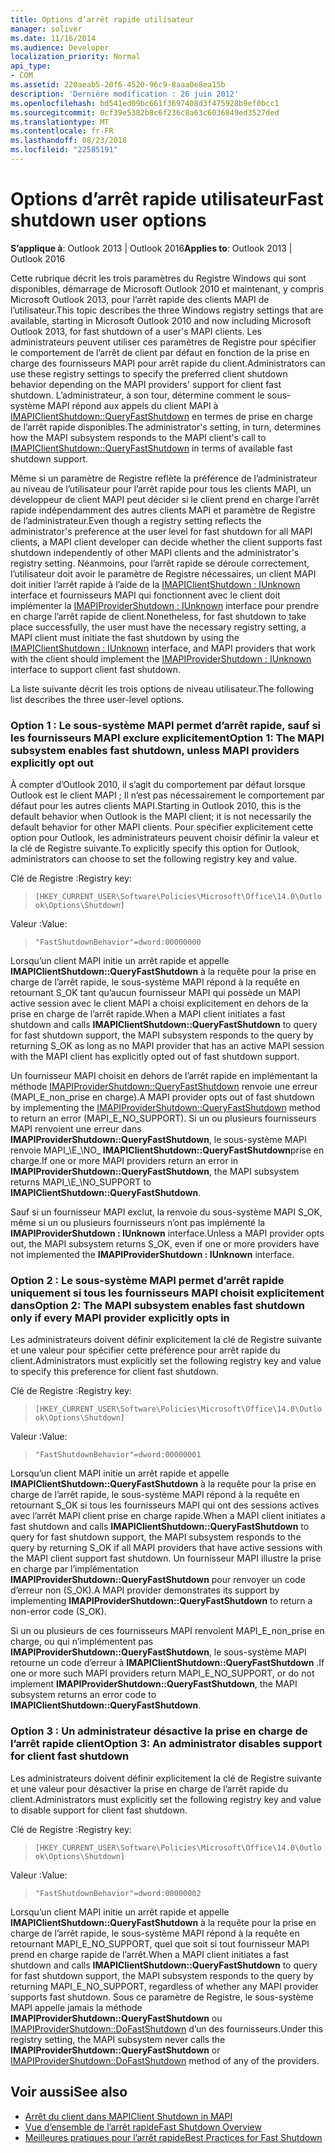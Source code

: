 ```yaml
---
title: Options d’arrêt rapide utilisateur
manager: soliver
ms.date: 11/16/2014
ms.audience: Developer
localization_priority: Normal
api_type:
- COM
ms.assetid: 220aeab5-20f6-4520-96c9-8aaa0e8ea15b
description: 'Dernière modification : 26 juin 2012'
ms.openlocfilehash: bd541ed09bc661f3697408d3f475928b9ef0bcc1
ms.sourcegitcommit: 0cf39e5382b8c6f236c8a63c6036849ed3527ded
ms.translationtype: MT
ms.contentlocale: fr-FR
ms.lasthandoff: 08/23/2018
ms.locfileid: "22585191"
---
```

# <a name="fast-shutdown-user-options"></a><span data-ttu-id="d6745-103">Options d’arrêt rapide utilisateur</span><span class="sxs-lookup"><span data-stu-id="d6745-103">Fast shutdown user options</span></span>

<span data-ttu-id="d6745-104">**S’applique à**: Outlook 2013 | Outlook 2016</span><span class="sxs-lookup"><span data-stu-id="d6745-104">**Applies to**: Outlook 2013 | Outlook 2016</span></span> 
  
<span data-ttu-id="d6745-105">Cette rubrique décrit les trois paramètres du Registre Windows qui sont disponibles, démarrage de Microsoft Outlook 2010 et maintenant, y compris Microsoft Outlook 2013, pour l’arrêt rapide des clients MAPI de l’utilisateur.</span><span class="sxs-lookup"><span data-stu-id="d6745-105">This topic describes the three Windows registry settings that are available, starting in Microsoft Outlook 2010 and now including Microsoft Outlook 2013, for fast shutdown of a user's MAPI clients.</span></span> <span data-ttu-id="d6745-106">Les administrateurs peuvent utiliser ces paramètres de Registre pour spécifier le comportement de l’arrêt de client par défaut en fonction de la prise en charge des fournisseurs MAPI pour arrêt rapide du client.</span><span class="sxs-lookup"><span data-stu-id="d6745-106">Administrators can use these registry settings to specify the preferred client shutdown behavior depending on the MAPI providers' support for client fast shutdown.</span></span> <span data-ttu-id="d6745-107">L’administrateur, à son tour, détermine comment le sous-système MAPI répond aux appels du client MAPI à [IMAPIClientShutdown::QueryFastShutdown](imapiclientshutdown-queryfastshutdown.md) en termes de prise en charge de l’arrêt rapide disponibles.</span><span class="sxs-lookup"><span data-stu-id="d6745-107">The administrator's setting, in turn, determines how the MAPI subsystem responds to the MAPI client's call to [IMAPIClientShutdown::QueryFastShutdown](imapiclientshutdown-queryfastshutdown.md) in terms of available fast shutdown support.</span></span> 
  
<span data-ttu-id="d6745-108">Même si un paramètre de Registre reflète la préférence de l’administrateur au niveau de l’utilisateur pour l’arrêt rapide pour tous les clients MAPI, un développeur de client MAPI peut décider si le client prend en charge l’arrêt rapide indépendamment des autres clients MAPI et paramètre de Registre de l’administrateur.</span><span class="sxs-lookup"><span data-stu-id="d6745-108">Even though a registry setting reflects the administrator's preference at the user level for fast shutdown for all MAPI clients, a MAPI client developer can decide whether the client supports fast shutdown independently of other MAPI clients and the administrator's registry setting.</span></span> <span data-ttu-id="d6745-109">Néanmoins, pour l’arrêt rapide se déroule correctement, l’utilisateur doit avoir le paramètre de Registre nécessaires, un client MAPI doit initier l’arrêt rapide à l’aide de la [IMAPIClientShutdown : IUnknown](imapiclientshutdowniunknown.md) interface et fournisseurs MAPI qui fonctionnent avec le client doit implémenter la [IMAPIProviderShutdown : IUnknown](imapiprovidershutdowniunknown.md) interface pour prendre en charge l’arrêt rapide de client.</span><span class="sxs-lookup"><span data-stu-id="d6745-109">Nonetheless, for fast shutdown to take place successfully, the user must have the necessary registry setting, a MAPI client must initiate the fast shutdown by using the [IMAPIClientShutdown : IUnknown](imapiclientshutdowniunknown.md) interface, and MAPI providers that work with the client should implement the [IMAPIProviderShutdown : IUnknown](imapiprovidershutdowniunknown.md) interface to support client fast shutdown.</span></span> 
  
<span data-ttu-id="d6745-110">La liste suivante décrit les trois options de niveau utilisateur.</span><span class="sxs-lookup"><span data-stu-id="d6745-110">The following list describes the three user-level options.</span></span>
  
### <a name="option-1-the-mapi-subsystem-enables-fast-shutdown-unless-mapi-providers-explicitly-opt-out"></a><span data-ttu-id="d6745-111">Option 1 : Le sous-système MAPI permet d’arrêt rapide, sauf si les fournisseurs MAPI exclure explicitement</span><span class="sxs-lookup"><span data-stu-id="d6745-111">Option 1: The MAPI subsystem enables fast shutdown, unless MAPI providers explicitly opt out</span></span> 
    
<span data-ttu-id="d6745-112">À compter d’Outlook 2010, il s’agit du comportement par défaut lorsque Outlook est le client MAPI ; Il n’est pas nécessairement le comportement par défaut pour les autres clients MAPI.</span><span class="sxs-lookup"><span data-stu-id="d6745-112">Starting in Outlook 2010, this is the default behavior when Outlook is the MAPI client; it is not necessarily the default behavior for other MAPI clients.</span></span> <span data-ttu-id="d6745-113">Pour spécifier explicitement cette option pour Outlook, les administrateurs peuvent choisir définir la valeur et la clé de Registre suivante.</span><span class="sxs-lookup"><span data-stu-id="d6745-113">To explicitly specify this option for Outlook, administrators can choose to set the following registry key and value.</span></span>
    
<span data-ttu-id="d6745-114">Clé de Registre :</span><span class="sxs-lookup"><span data-stu-id="d6745-114">Registry key:</span></span>
  
>  `[HKEY_CURRENT_USER\Software\Policies\Microsoft\Office\14.0\Outlook\Options\Shutdown]`
    
<span data-ttu-id="d6745-115">Valeur :</span><span class="sxs-lookup"><span data-stu-id="d6745-115">Value:</span></span>
  
>  `"FastShutdownBehavior"=dword:00000000`
    
<span data-ttu-id="d6745-116">Lorsqu’un client MAPI initie un arrêt rapide et appelle **IMAPIClientShutdown::QueryFastShutdown** à la requête pour la prise en charge de l’arrêt rapide, le sous-système MAPI répond à la requête en retournant S\_OK tant qu’aucun fournisseur MAPI qui possède un MAPI active session avec le client MAPI a choisi explicitement en dehors de la prise en charge de l’arrêt rapide.</span><span class="sxs-lookup"><span data-stu-id="d6745-116">When a MAPI client initiates a fast shutdown and calls **IMAPIClientShutdown::QueryFastShutdown** to query for fast shutdown support, the MAPI subsystem responds to the query by returning S\_OK as long as no MAPI provider that has an active MAPI session with the MAPI client has explicitly opted out of fast shutdown support.</span></span> 

<span data-ttu-id="d6745-117">Un fournisseur MAPI choisit en dehors de l’arrêt rapide en implémentant la méthode [IMAPIProviderShutdown::QueryFastShutdown](imapiprovidershutdown-queryfastshutdown.md) renvoie une erreur (MAPI\_E\_non\_prise en charge).</span><span class="sxs-lookup"><span data-stu-id="d6745-117">A MAPI provider opts out of fast shutdown by implementing the [IMAPIProviderShutdown::QueryFastShutdown](imapiprovidershutdown-queryfastshutdown.md) method to return an error (MAPI\_E\_NO\_SUPPORT).</span></span> <span data-ttu-id="d6745-118">Si un ou plusieurs fournisseurs MAPI renvoient une erreur dans **IMAPIProviderShutdown::QueryFastShutdown**, le sous-système MAPI renvoie MAPI_\E_\NO\_ **IMAPIClientShutdown::QueryFastShutdown**prise en charge.</span><span class="sxs-lookup"><span data-stu-id="d6745-118">If one or more MAPI providers return an error in **IMAPIProviderShutdown::QueryFastShutdown**, the MAPI subsystem returns MAPI_\E_\NO\_SUPPORT to **IMAPIClientShutdown::QueryFastShutdown**.</span></span> 

<span data-ttu-id="d6745-119">Sauf si un fournisseur MAPI exclut, la renvoie du sous-système MAPI S\_OK, même si un ou plusieurs fournisseurs n’ont pas implémenté la **IMAPIProviderShutdown : IUnknown** interface.</span><span class="sxs-lookup"><span data-stu-id="d6745-119">Unless a MAPI provider opts out, the MAPI subsystem returns S\_OK, even if one or more providers have not implemented the **IMAPIProviderShutdown : IUnknown** interface.</span></span> 
    
### <a name="option-2-the-mapi-subsystem-enables-fast-shutdown-only-if-every-mapi-provider-explicitly-opts-in"></a><span data-ttu-id="d6745-120">Option 2 : Le sous-système MAPI permet d’arrêt rapide uniquement si tous les fournisseurs MAPI choisit explicitement dans</span><span class="sxs-lookup"><span data-stu-id="d6745-120">Option 2: The MAPI subsystem enables fast shutdown only if every MAPI provider explicitly opts in</span></span> 
    
<span data-ttu-id="d6745-121">Les administrateurs doivent définir explicitement la clé de Registre suivante et une valeur pour spécifier cette préférence pour arrêt rapide du client.</span><span class="sxs-lookup"><span data-stu-id="d6745-121">Administrators must explicitly set the following registry key and value to specify this preference for client fast shutdown.</span></span>
    
<span data-ttu-id="d6745-122">Clé de Registre :</span><span class="sxs-lookup"><span data-stu-id="d6745-122">Registry key:</span></span>
  
>  `[HKEY_CURRENT_USER\Software\Policies\Microsoft\Office\14.0\Outlook\Options\Shutdown]`
    
<span data-ttu-id="d6745-123">Valeur :</span><span class="sxs-lookup"><span data-stu-id="d6745-123">Value:</span></span>
  
>  `"FastShutdownBehavior"=dword:00000001`
    
<span data-ttu-id="d6745-124">Lorsqu’un client MAPI initie un arrêt rapide et appelle **IMAPIClientShutdown::QueryFastShutdown** à la requête pour la prise en charge de l’arrêt rapide, le sous-système MAPI répond à la requête en retournant S\_OK si tous les fournisseurs MAPI qui ont des sessions actives avec l’arrêt MAPI client prise en charge rapide.</span><span class="sxs-lookup"><span data-stu-id="d6745-124">When a MAPI client initiates a fast shutdown and calls **IMAPIClientShutdown::QueryFastShutdown** to query for fast shutdown support, the MAPI subsystem responds to the query by returning S\_OK if all MAPI providers that have active sessions with the MAPI client support fast shutdown.</span></span> <span data-ttu-id="d6745-125">Un fournisseur MAPI illustre la prise en charge par l’implémentation **IMAPIProviderShutdown::QueryFastShutdown** pour renvoyer un code d’erreur non (S\_OK).</span><span class="sxs-lookup"><span data-stu-id="d6745-125">A MAPI provider demonstrates its support by implementing **IMAPIProviderShutdown::QueryFastShutdown** to return a non-error code (S\_OK).</span></span> 

<span data-ttu-id="d6745-126">Si un ou plusieurs de ces fournisseurs MAPI renvoient MAPI\_E\_non\_prise en charge, ou qui n’implémentent pas **IMAPIProviderShutdown::QueryFastShutdown**, le sous-système MAPI retourne un code d’erreur à **IMAPIClientShutdown::QueryFastShutdown** .</span><span class="sxs-lookup"><span data-stu-id="d6745-126">If one or more such MAPI providers return MAPI\_E\_NO\_SUPPORT, or do not implement **IMAPIProviderShutdown::QueryFastShutdown**, the MAPI subsystem returns an error code to **IMAPIClientShutdown::QueryFastShutdown**.</span></span>
    
### <a name="option-3-an-administrator-disables-support-for-client-fast-shutdown"></a><span data-ttu-id="d6745-127">Option 3 : Un administrateur désactive la prise en charge de l’arrêt rapide client</span><span class="sxs-lookup"><span data-stu-id="d6745-127">Option 3: An administrator disables support for client fast shutdown</span></span>
    
<span data-ttu-id="d6745-128">Les administrateurs doivent définir explicitement la clé de Registre suivante et une valeur pour désactiver la prise en charge de l’arrêt rapide du client.</span><span class="sxs-lookup"><span data-stu-id="d6745-128">Administrators must explicitly set the following registry key and value to disable support for client fast shutdown.</span></span>
    
<span data-ttu-id="d6745-129">Clé de Registre :</span><span class="sxs-lookup"><span data-stu-id="d6745-129">Registry key:</span></span>
  
>  `[HKEY_CURRENT_USER\Software\Policies\Microsoft\Office\14.0\Outlook\Options\Shutdown]`
    
<span data-ttu-id="d6745-130">Valeur :</span><span class="sxs-lookup"><span data-stu-id="d6745-130">Value:</span></span>
  
>  `"FastShutdownBehavior"=dword:00000002`
    
<span data-ttu-id="d6745-131">Lorsqu’un client MAPI initie un arrêt rapide et appelle **IMAPIClientShutdown::QueryFastShutdown** à la requête pour la prise en charge de l’arrêt rapide, le sous-système MAPI répond à la requête en retournant MAPI_E_NO_SUPPORT, quel que soit si tout fournisseur MAPI prend en charge rapide de l’arrêt.</span><span class="sxs-lookup"><span data-stu-id="d6745-131">When a MAPI client initiates a fast shutdown and calls **IMAPIClientShutdown::QueryFastShutdown** to query for fast shutdown support, the MAPI subsystem responds to the query by returning MAPI_E_NO_SUPPORT, regardless of whether any MAPI provider supports fast shutdown.</span></span> <span data-ttu-id="d6745-132">Sous ce paramètre de Registre, le sous-système MAPI appelle jamais la méthode **IMAPIProviderShutdown::QueryFastShutdown** ou [IMAPIProviderShutdown::DoFastShutdown](imapiprovidershutdown-dofastshutdown.md) d’un des fournisseurs.</span><span class="sxs-lookup"><span data-stu-id="d6745-132">Under this registry setting, the MAPI subsystem never calls the **IMAPIProviderShutdown::QueryFastShutdown** or [IMAPIProviderShutdown::DoFastShutdown](imapiprovidershutdown-dofastshutdown.md) method of any of the providers.</span></span> 
    
## <a name="see-also"></a><span data-ttu-id="d6745-133">Voir aussi</span><span class="sxs-lookup"><span data-stu-id="d6745-133">See also</span></span>

- [<span data-ttu-id="d6745-134">Arrêt du client dans MAPI</span><span class="sxs-lookup"><span data-stu-id="d6745-134">Client Shutdown in MAPI</span></span>](client-shutdown-in-mapi.md)
- [<span data-ttu-id="d6745-135">Vue d’ensemble de l’arrêt rapide</span><span class="sxs-lookup"><span data-stu-id="d6745-135">Fast Shutdown Overview</span></span>](fast-shutdown-overview.md)
- [<span data-ttu-id="d6745-136">Meilleures pratiques pour l’arrêt rapide</span><span class="sxs-lookup"><span data-stu-id="d6745-136">Best Practices for Fast Shutdown</span></span>](best-practices-for-fast-shutdown.md)

